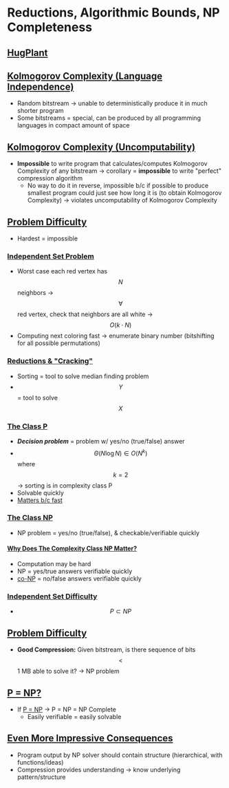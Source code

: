 # Reductions, Algorithmic Bounds, NP Completeness

## [HugPlant](https://docs.google.com/presentation/d/1m-LOrlMJboW4jTc_Ggir26Q3R4L_KK7oJKlEgT3Uxy8/edit#slide=id.g1d9b0cee5f_0_0)

## [Kolmogorov Complexity (Language Independence)](https://docs.google.com/presentation/d/1m-LOrlMJboW4jTc_Ggir26Q3R4L_KK7oJKlEgT3Uxy8/edit#slide=id.g12d7b1ac9b_1_167)
* Random bitstream → unable to deterministically produce it in much shorter program
* Some bitstreams = special, can be produced by all programming languages in compact amount of space

## [Kolmogorov Complexity (Uncomputability)](https://docs.google.com/presentation/d/1m-LOrlMJboW4jTc_Ggir26Q3R4L_KK7oJKlEgT3Uxy8/edit#slide=id.g12d7b1ac9b_1_183)
* **Impossible** to write program that calculates/computes Kolmogorov Complexity of any bitstream → corollary = **impossible** to write "perfect" compression algorithm
    * No way to do it in reverse, impossible b/c if possible to produce smallest program could just see how long it is (to obtain Kolmogorov Complexity) → violates uncomputability of Kolmogorov Complexity

## [Problem Difficulty](https://docs.google.com/presentation/d/1m-LOrlMJboW4jTc_Ggir26Q3R4L_KK7oJKlEgT3Uxy8/edit#slide=id.g12d7b1ac9b_1_205)
* Hardest = impossible

### [Independent Set Problem](https://docs.google.com/presentation/d/1m-LOrlMJboW4jTc_Ggir26Q3R4L_KK7oJKlEgT3Uxy8/edit#slide=id.g12d7b1ac9b_1_245)
* Worst case each red vertex has $$N$$ neighbors → $$\forall$$ red vertex, check that neighbors are all white → $$O(k \cdot N)$$
* Computing next coloring fast → enumerate binary number (bitshifting for all possible permutations)

### [Reductions & "Cracking"](https://docs.google.com/presentation/d/1m-LOrlMJboW4jTc_Ggir26Q3R4L_KK7oJKlEgT3Uxy8/edit#slide=id.g12d7b1ac9b_1_285)
* Sorting = tool to solve median finding problem
* $$Y$$ = tool to solve $$X$$

### [The Class P](https://docs.google.com/presentation/d/1m-LOrlMJboW4jTc_Ggir26Q3R4L_KK7oJKlEgT3Uxy8/edit#slide=id.g12d7b1ac9b_1_468)
* ***Decision problem*** = problem w/ yes/no (true/false) answer
* $$\Theta(N \log{N}) \in O(N^{k})$$ where $$k = 2$$ → sorting is in complexity class P
* Solvable quickly
* [Matters b/c fast](https://docs.google.com/presentation/d/1m-LOrlMJboW4jTc_Ggir26Q3R4L_KK7oJKlEgT3Uxy8/edit#slide=id.g12d7b1ac9b_1_480)

### [The Class NP](https://docs.google.com/presentation/d/1m-LOrlMJboW4jTc_Ggir26Q3R4L_KK7oJKlEgT3Uxy8/edit#slide=id.g12d7b1ac9b_1_474)
* NP problem = yes/no (true/false), & checkable/verifiable quickly

#### [Why Does The Complexity Class NP Matter?](https://docs.google.com/presentation/d/1m-LOrlMJboW4jTc_Ggir26Q3R4L_KK7oJKlEgT3Uxy8/edit#slide=id.g12d7b1ac9b_1_486)
* Computation may be hard
* NP = yes/true answers verifiable quickly
* [co-NP](https://en.wikipedia.org/wiki/Co-NP) = no/false answers verifiable quickly

### [Independent Set Difficulty](https://docs.google.com/presentation/d/1m-LOrlMJboW4jTc_Ggir26Q3R4L_KK7oJKlEgT3Uxy8/edit#slide=id.g12d7b1ac9b_1_491)
* $$P \subset NP$$

## [Problem Difficulty](https://docs.google.com/presentation/d/1m-LOrlMJboW4jTc_Ggir26Q3R4L_KK7oJKlEgT3Uxy8/edit#slide=id.g12d7b1ac9b_1_773)
* **Good Compression:** Given bitstream, is there sequence of bits $$<$$ 1 MB able to solve it? → NP problem

## [P = NP?](https://docs.google.com/presentation/d/1m-LOrlMJboW4jTc_Ggir26Q3R4L_KK7oJKlEgT3Uxy8/edit#slide=id.g12d7b1ac9b_1_584)
* If [P = NP](https://docs.google.com/presentation/d/1m-LOrlMJboW4jTc_Ggir26Q3R4L_KK7oJKlEgT3Uxy8/edit#slide=id.g12d7b1ac9b_1_597) → P = NP = NP Complete
    * Easily verifiable = easily solvable

## [Even More Impressive Consequences](https://docs.google.com/presentation/d/1m-LOrlMJboW4jTc_Ggir26Q3R4L_KK7oJKlEgT3Uxy8/edit#slide=id.g12d7b1ac9b_1_649)
* Program output by NP solver should contain structure (hierarchical, with functions/ideas)
* Compression provides understanding → know underlying pattern/structure
